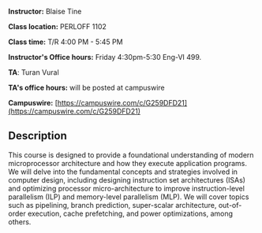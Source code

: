 **Instructor:** Blaise Tine

**Class location:** PERLOFF 1102

**Class time:** T/R 4:00 PM - 5:45 PM

**Instructor's Office hours:** Friday 4:30pm-5:30 Eng-VI 499.

**TA**:  Turan Vural

**TA's office hours:** will be posted at campuswire

**Campuswire:** [https://campuswire.com/c/G259DFD21](https://campuswire.com/c/G259DFD21)

## Description

This course is designed to provide a foundational understanding of modern microprocessor architecture and how they execute application programs. We will delve into the fundamental concepts and strategies involved in computer design, including designing instruction set architectures (ISAs) and optimizing processor micro-architecture to improve instruction-level parallelism (ILP) and memory-level parallelism (MLP). We will cover topics such as pipelining, branch prediction,  super-scalar architecture, out-of-order execution, cache prefetching, and power optimizations, among others.